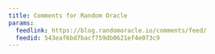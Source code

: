```yaml
---
title: Comments for Random Oracle
params:
  feedlink: https://blog.randomoracle.io/comments/feed/
  feedid: 543eaf6bd7bacf759db0621ef4e073c9
---
```

